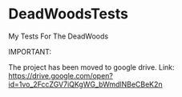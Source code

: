 # DeadWoodsTests
My Tests For The DeadWoods

IMPORTANT:

The project has been moved to google drive.
Link: https://drive.google.com/open?id=1vo_2FccZGV7iQKgWG_bWmdlNBeCBeK2n
